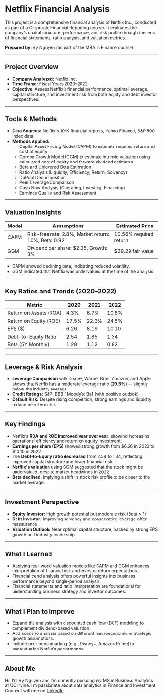 # Netflix Financial Analysis

This project is a comprehensive financial analysis of Netflix Inc., conducted as part of a Corporate Financial Reporting course. It evaluates the company’s capital structure, performance, and risk profile through the lens of financial statements, ratio analysis, and valuation metrics.

**Prepared by:** Vy Nguyen (as part of the MBA in Finance course)

---

## Project Overview

- **Company Analyzed:** Netflix Inc.
- **Time Frame:** Fiscal Years 2020–2022
- **Objective:** Assess Netflix’s financial performance, optimal leverage, capital structure, and investment risk from both equity and debt investor perspectives.

---

## Tools & Methods

- **Data Sources:** Netflix's 10-K financial reports, Yahoo Finance, S&P 500 index data
- **Methods Applied:**
  - Capital Asset Pricing Model (CAPM) to estimate required return and cost of equity
  - Gordon Growth Model (GGM) to estimate intrinsic valuation using calculated cost of equity and forward dividend estimates
  - Beta and Unlevered Beta Estimation
  - Ratio Analysis (Liquidity, Efficiency, Return, Solvency)
  - DuPont Decomposition
  - Peer Leverage Comparison
  - Cash Flow Analysis (Operating, Investing, Financing)
  - Earnings Quality and Risk Assessment

---

## Valuation Insights

| Model | Assumptions | Estimated Price |
|-------|-------------|-----------------|
| CAPM  | Risk-free rate: 2.8%, Market return: 10%, Beta: 0.92 | 10.56% required return |
| GGM   | Dividend per share: $2.05, Growth: 3% | $29.29 fair value |

- CAPM showed declining beta, indicating reduced volatility.
- GGM indicated that Netflix was undervalued at the time of the analysis.

---

## Key Ratios and Trends (2020–2022)

| Metric                 | 2020   | 2021   | 2022   |
|------------------------|--------|--------|--------|
| Return on Assets (ROA) | 4.3%   | 6.7%   | 10.8%  |
| Return on Equity (ROE) | 17.5%  | 22.3%  | 24.5%  |
| EPS ($)                | 6.26   | 8.19   | 10.10  |
| Debt-to-Equity Ratio   | 2.54   | 1.85   | 1.34   |
| Beta (5Y Monthly)      | 1.28   | 1.12   | 0.92   |

---

## Leverage & Risk Analysis

- **Leverage Comparison** with Disney, Warner Bros, Amazon, and Apple shows that Netflix has a moderate leverage ratio (**29.5%**) — slightly below the industry average
- **Credit Ratings:** S&P: BBB / Moody’s: Ba1 (with positive outlook)
- **Default Risk:** Despite rising competition, strong earnings and liquidity reduce near-term risk

---

## Key Findings

- Netflix’s **ROA and ROE improved year over year**, showing increasing operational efficiency and return on equity investment.
- **Earnings per share (EPS)** showed strong growth from $6.26 in 2020 to $10.10 in 2022.
- The **Debt-to-Equity ratio decreased** from 2.54 to 1.34, reflecting improved capital structure and lower financial risk.
- **Netflix's valuation** using GGM suggested that the stock might be undervalued, despite market headwinds in 2022.
- **Beta declined**, implying a shift in stock risk profile to be closer to the market average.

---

## Investment Perspective

- **Equity Investor:** High growth potential but moderate risk (Beta > 1)
- **Debt Investor:** Improving solvency and conservative leverage offer reassurance
- **Valuation Outlook:** Near optimal capital structure, backed by strong EPS growth and industry leadership

---

## What I Learned

- Applying real-world valuation models like CAPM and GGM enhances interpretation of financial risk and investor return expectations.
- Financial trend analysis offers powerful insights into business performance beyond single-period analysis.
- Financial statements and ratio interpretation are foundational for understanding business strategy and investor outcomes.

---

## What I Plan to Improve

- Expand the analysis with discounted cash flow (DCF) modeling to complement dividend-based valuation.
- Add scenario analysis based on different macroeconomic or strategic growth assumptions.
- Include peer benchmarking (e.g., Disney+, Amazon Prime) to contextualize Netflix’s performance.

---

## About Me
Hi, I’m Vy Nguyen and I’m currently pursuing my MS in Business Analytics at UC Irvine. I’m passionate about data analytics in Finance and Investment. Connect with me on [LinkedIn](https://www.linkedin.com/in/vy-ngoc-lan-nguyen).
